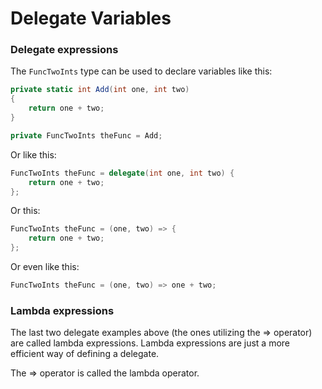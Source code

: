 # Delegate Variables

### Delegate expressions
The `FuncTwoInts` type can be used to declare variables like this:

```C#
private static int Add(int one, int two)
{
	return one + two;
}

private FuncTwoInts theFunc = Add;
```

Or like this:

```C#
FuncTwoInts theFunc = delegate(int one, int two) {
    return one + two;
};
```

Or this:

```C#
FuncTwoInts theFunc = (one, two) => {
    return one + two;
};
```

Or even like this:

```C#
FuncTwoInts theFunc = (one, two) => one + two;
```

### Lambda expressions
The last two delegate examples above (the ones utilizing the => operator) are called lambda expressions. Lambda expressions are just a more efficient way of defining a delegate.

The => operator is called the lambda operator.
